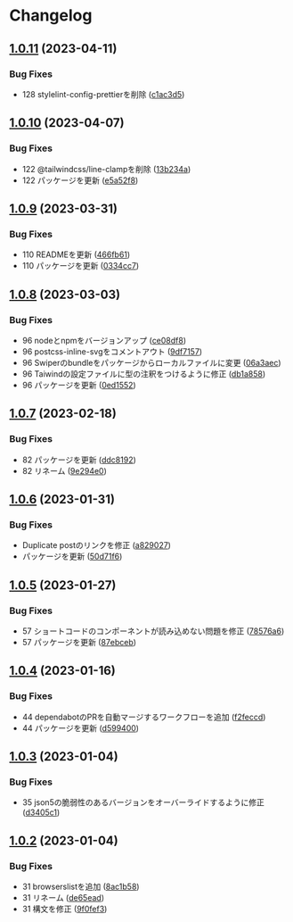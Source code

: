 # Changelog

## [1.0.11](https://github.com/revoltage-inc/tmp-wordpress/compare/v1.0.10...v1.0.11) (2023-04-11)


### Bug Fixes

* 128 stylelint-config-prettierを削除 ([c1ac3d5](https://github.com/revoltage-inc/tmp-wordpress/commit/c1ac3d55497d3407d8873763bc8528dc94fd99f5))

## [1.0.10](https://github.com/revoltage-inc/tmp-wordpress/compare/v1.0.9...v1.0.10) (2023-04-07)


### Bug Fixes

* 122 @tailwindcss/line-clampを削除 ([13b234a](https://github.com/revoltage-inc/tmp-wordpress/commit/13b234abe48ee400c4b71a86887d5f2ffd91fadd))
* 122 パッケージを更新 ([e5a52f8](https://github.com/revoltage-inc/tmp-wordpress/commit/e5a52f838c2559ffdf7fe01d53efc4b0d720e29b))

## [1.0.9](https://github.com/revoltage-inc/tmp-wordpress/compare/v1.0.8...v1.0.9) (2023-03-31)


### Bug Fixes

* 110 READMEを更新 ([466fb61](https://github.com/revoltage-inc/tmp-wordpress/commit/466fb610002da968270d213e05853b2d63970cce))
* 110 パッケージを更新 ([0334cc7](https://github.com/revoltage-inc/tmp-wordpress/commit/0334cc746ae3d7cb975aa5a6cbd77c8039ba8b6b))

## [1.0.8](https://github.com/revoltage-inc/tmp-wordpress/compare/v1.0.7...v1.0.8) (2023-03-03)


### Bug Fixes

* 96 nodeとnpmをバージョンアップ ([ce08df8](https://github.com/revoltage-inc/tmp-wordpress/commit/ce08df820778dca3a8aa466b49e0b9efd2001f6f))
* 96 postcss-inline-svgをコメントアウト ([9df7157](https://github.com/revoltage-inc/tmp-wordpress/commit/9df7157ac95263937e98cf0007d0ceb490ff6aa5))
* 96 Swiperのbundleをパッケージからローカルファイルに変更 ([06a3aec](https://github.com/revoltage-inc/tmp-wordpress/commit/06a3aec27dcb7fd9fddcbfdb631e4d4351fc99bf))
* 96 Taiwindの設定ファイルに型の注釈をつけるように修正 ([db1a858](https://github.com/revoltage-inc/tmp-wordpress/commit/db1a858738faf2d3b6002636dff24deca1f7fed1))
* 96 パッケージを更新 ([0ed1552](https://github.com/revoltage-inc/tmp-wordpress/commit/0ed155253c7d95ba691b3a5fddbded5beb915250))

## [1.0.7](https://github.com/revoltage-inc/tmp-wordpress/compare/v1.0.6...v1.0.7) (2023-02-18)


### Bug Fixes

* 82 パッケージを更新 ([ddc8192](https://github.com/revoltage-inc/tmp-wordpress/commit/ddc819206c32afe44e95bcf6acef1ca5397fe81f))
* 82 リネーム ([9e294e0](https://github.com/revoltage-inc/tmp-wordpress/commit/9e294e06019acf0df61347fcd83b9edbe87c5cbc))

## [1.0.6](https://github.com/revoltage-inc/tmp-wordpress/compare/v1.0.5...v1.0.6) (2023-01-31)


### Bug Fixes

* Duplicate postのリンクを修正 ([a829027](https://github.com/revoltage-inc/tmp-wordpress/commit/a829027f575596bdf8107476c895fdc1874d6ad3))
* パッケージを更新 ([50d71f6](https://github.com/revoltage-inc/tmp-wordpress/commit/50d71f652a08d73ec61862db930e0d680cabfa0d))

## [1.0.5](https://github.com/revoltage-inc/tmp-wordpress/compare/v1.0.4...v1.0.5) (2023-01-27)


### Bug Fixes

* 57 ショートコードのコンポーネントが読み込めない問題を修正 ([78576a6](https://github.com/revoltage-inc/tmp-wordpress/commit/78576a6849578da632840995f8441a1ad5dea0fa))
* 57 パッケージを更新 ([87ebceb](https://github.com/revoltage-inc/tmp-wordpress/commit/87ebceb8631af6e596c056cede1ce6f61d09e190))

## [1.0.4](https://github.com/revoltage-inc/tmp-wordpress/compare/v1.0.3...v1.0.4) (2023-01-16)


### Bug Fixes

* 44 dependabotのPRを自動マージするワークフローを追加 ([f2feccd](https://github.com/revoltage-inc/tmp-wordpress/commit/f2feccd674c460da6f33a9f4e61a70832082c564))
* 44 パッケージを更新 ([d599400](https://github.com/revoltage-inc/tmp-wordpress/commit/d5994005682f97aba95cc6f9a9d4f85151aa6848))

## [1.0.3](https://github.com/revoltage-inc/tmp-wordpress/compare/v1.0.2...v1.0.3) (2023-01-04)


### Bug Fixes

* 35 json5の脆弱性のあるバージョンをオーバーライドするように修正 ([d3405c1](https://github.com/revoltage-inc/tmp-wordpress/commit/d3405c10544b1c7440add7ebb3a2cc0354092767))

## [1.0.2](https://github.com/revoltage-inc/tmp-wordpress/compare/v1.0.1...v1.0.2) (2023-01-04)


### Bug Fixes

* 31 browserslistを追加 ([8ac1b58](https://github.com/revoltage-inc/tmp-wordpress/commit/8ac1b58b09e817d1508faa38eb4ab4cb237f0e4a))
* 31 リネーム ([de65ead](https://github.com/revoltage-inc/tmp-wordpress/commit/de65ead283c3d0f23903bdb2c933096a4cc81fb1))
* 31 構文を修正 ([9f0fef3](https://github.com/revoltage-inc/tmp-wordpress/commit/9f0fef38f72ea34f3f40af857e2ee1658226b54f))
